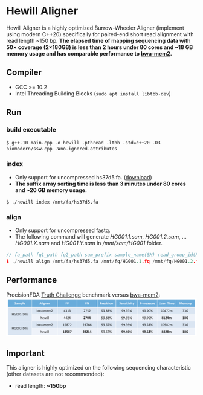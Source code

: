 # Hewill Aligner
Hewill Aligner is a highly optimized Burrow-Wheeler Aligner (implement using modern C++20) specifically for paired-end short read alignment with read length ~150 bp.
**The elapsed time of mapping sequencing data with 50× coverage (2×180GB) is less than 2 hours under 80 cores and ~18 GB memory usage and has comparable performance to [bwa-mem2].**

## Compiler
- GCC >= 10.2
- Intel Threading Building Blocks (`sudo apt install libtbb-dev`)

## Run
### build executable
```
$ g++-10 main.cpp -o hewill -pthread -ltbb -std=c++20 -O3 biomodern/ssw.cpp -Wno-ignored-attributes
```
### index
- Only support for uncompressed hs37d5.fa. ([download])
- **The suffix array sorting time is less than 3 minutes under 80 cores and ~20 GB memory usage.**
```
$ ./hewill index /mnt/fa/hs37d5.fa
```
### align
- Only support for uncompressed fastq.
- The following command will generate *HG001.1.sam*, *HG001.2.sam*, ... *HG001.X.sam* and *HG001.Y.sam* in */mnt/sam/HG001* folder.
```cpp
// fa_path fq1_path fq2_path sam_prefix sample_name(SM) read_group_id(RGID) thread_num
$ ./hewill align /mnt/fa/hs37d5.fa /mnt/fq/HG001.1.fq /mnt/fq/HG001.2.fq /mnt/sam/HG001 HG001 1 80
```

## Performance
PrecisionFDA [Truth Challenge] benchmark versus [bwa-mem2]:
<img src="https://raw.githubusercontent.com/hewillk/aligner/master/performance.png" />

## Important
This aligner is highly optimized on the following sequencing characteristic (other datasets are not recommended):
- read length: **~150bp**

[bwa-mem2]: https://github.com/bwa-mem2/bwa-mem2
[Truth Challenge]: https://precision.fda.gov/challenges/truth
[download]: https://ftp-trace.ncbi.nlm.nih.gov/1000genomes/ftp/technical/reference/phase2_reference_assembly_sequence/hs37d5.fa.gz
